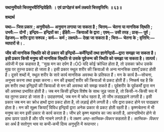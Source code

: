 **यथानुमीयते चित्तमुभयैरिन्द्रियेहितै: ।** **एवं प्राग्देहजं कर्म लक्ष्यते चित्तवृत्तिभि: ॥ ६३॥** 

**शब्दार्थ** 

**यथा—** **जिस प्रकार** **; अनुमीयते—** **अनुमान लगाया जा सकता है** **; चित्तम्—** **चेतना या मानसिक सि्थति** **; उभयै:—** **दोनों** **; इन्द्रिय—** **इन्द्रियों का** **; ईहितै:—** **क्रियाओं के द्वारा** **; एवम्—** **उसी तरह** **; प्राक्—** **पूर्व** **; देहजम्—** **शरीर द्वारा सश्पन्न** **; कर्म—** **कर्म** **; लक्ष्यते—** **देखा जा सकता है** **; चित्त—** **चेतना के** **; वृत्तिभि:—** **व्यापारों से।** **.** 

**जीव की मानसिक सि्थति को दो प्रकार की इन्द्रियों—कर्मेन्द्रियों तथा ज्ञानेन्द्रियों—द्वारा** **समझा जा सकता है। इसी प्रकार किसी मनुष्य की मानसिक सि्थति से उसके पूर्वजन्म की** **स्थिति को समझा जा सकता है।** **तात्पर्य :** अंग्रेजी में एक कहावत है, ''मुख मन का दर्पण है।ÓÓ यदि कोई क्रोधित होता है, तो उसका क्रोध उसके मुख पर तुरन्त प्रकट हो जाता है। इसी प्रकार स्थूल शरीर की क्रियाओं से अन्य मानसिक दशाएँ प्रकट होती है। दूसरे शब्दों में, स्थूल शरीर के सारे कार्य मानसिक अवस्था के प्रतिफल हैं। मन के कार्य है—सोचना, अनुभव करना तथा इच्छा करना। मन की इच्छाएँ शरीर की क्रियाओं से प्रकट होती हैं। निष्कर्ष यह है कि हम शरीर तथा इनि्द्रयों की क्रियाओं से मन की अवस्था को समझ सकते हैं। पूर्वशरीर के पूर्वकर्मों द्वारा मन की अवस्था प्रभावित होती है। जब मन किसी इन्द्रिय विशेष के साथ जुड़ जाता है, तो किसी-न-किसी रूप में वह तुरन्त प्रकट हो जाता है। उदाहरणार्थ, जब मन में क्रोध रहता है, तो जीभ लडख़ड़ाने लगती है। इसी प्रकार जब मन का क्रोध हाथों द्वारा प्रकट होता है, तो लड़ाई होने लगती है। पाँव द्वारा प्रकट होने पर पादप्रहार होता है। मन की सूक्ष्म क्रियाएँ विविध इन्द्रियों द्वारा अनेक प्रकार से प्रकट होती रहती है। कृष्णचेतना में भी मनुष्य का मन इसी प्रकार से कार्य करता है। जीभ हरे कृष्ण महामंत्र का जप करती है, आनन्दविभोर होने से हाथ ऊपर उठते हैं और पाँव नाचने लगते हैं। ये लक्षण *अष्ट-सात्त्विक-विकार* कहलाते हैं। *सात्त्विक-* *विकार* का अर्थ है सतोगुण भाव या कभी-कभी दिव्य अनुभूति में रूपान्तर।  